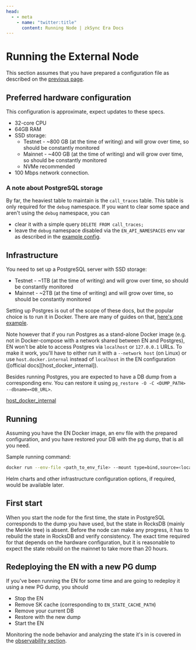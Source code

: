 ```yaml
---
head:
  - - meta
    - name: "twitter:title"
      content: Running Node | zkSync Era Docs
---
```


# Running the External Node

This section assumes that you have prepared a configuration file as described on the
[previous page](./02_configuration.md).

## Preferred hardware configuration

This configuration is approximate, expect updates to these specs.

- 32-core CPU
- 64GB RAM
- SSD storage:
  - Testnet - ~800 GB (at the time of writing) and will grow over time, so should be constantly monitored
  - Mainnet - ~400 GB (at the time of writing) and will grow over time, so should be constantly monitored
  - NVMe recommended
- 100 Mbps network connection.

### A note about PostgreSQL storage

By far, the heaviest table to maintain is the `call_traces` table. This table is only required for the `debug`
namespace. If you want to clear some space and aren't using the `debug` namespace, you can

- clear it with a simple query `DELETE FROM call_traces;`
- leave the `debug` namespace disabled via the `EN_API_NAMESPACES` env var as described in the
  [example config](prepared_configs/mainnet-config.env).

## Infrastructure

You need to set up a PostgreSQL server with SSD storage:

- Testnet - ~1TB (at the time of writing) and will grow over time, so should be constantly monitored
- Mainnet - ~2TB (at the time of writing) and will grow over time, so should be constantly monitored

Setting up Postgres is out of the scope of these docs, but the popular choice is to run it in Docker. There are many of
guides on that, [here's one example](https://www.docker.com/blog/how-to-use-the-postgres-docker-official-image/).

Note however that if you run Postgres as a stand-alone Docker image (e.g. not in Docker-compose with a network shared
between EN and Postgres), EN won't be able to access Postgres via `localhost` or `127.0.0.1` URLs. To make it work,
you'll have to either run it with a `--network host` (on Linux) or use `host.docker.internal` instead of `localhost` in
the EN configuration ([official docs][host_docker_internal]).

Besides running Postgres, you are expected to have a DB dump from a corresponding env. You can restore it using
`pg_restore -O -C <DUMP_PATH> --dbname=<DB_URL>`.

[host_docker_internal](https://docs.docker.com/desktop/networking/#i-want-to-connect-from-a-container-to-a-service-on-the-host)

## Running

Assuming you have the EN Docker image, an env file with the prepared configuration, and you have restored your DB with
the pg dump, that is all you need.

Sample running command:

```sh
docker run --env-file <path_to_env_file> --mount type=bind,source=<local_rocksdb_data_path>,target=<configured_rocksdb_data_path> <image>
```

Helm charts and other infrastructure configuration options, if required, would be available later.

## First start

When you start the node for the first time, the state in PostgreSQL corresponds to the dump you have used, but the state
in RocksDB (mainly the Merkle tree) is absent. Before the node can make any progress, it has to rebuild the state in
RocksDB and verify consistency. The exact time required for that depends on the hardware configuration, but it is
reasonable to expect the state rebuild on the mainnet to take more than 20 hours.

## Redeploying the EN with a new PG dump

If you've been running the EN for some time and are going to redeploy it using a new PG dump, you should

- Stop the EN
- Remove SK cache (corresponding to `EN_STATE_CACHE_PATH`)
- Remove your current DB
- Restore with the new dump
- Start the EN

Monitoring the node behavior and analyzing the state it's in is covered in the
[observability section](./04_observability.md).
